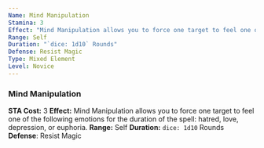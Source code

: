 ```yaml
---
Name: Mind Manipulation
Stamina: 3
Effect: "Mind Manipulation allows you to force one target to feel one of the following emotions for the duration of the spell: hatred, love, depression, or euphoria."
Range: Self
Duration: "`dice: 1d10` Rounds"
Defense: Resist Magic
Type: Mixed Element
Level: Novice
---
```

### Mind Manipulation
**STA Cost:** 3
**Effect:**  Mind Manipulation allows you to force one target to feel one of the following emotions for the duration of the spell: hatred, love, depression, or euphoria.
**Range:** Self
**Duration:** `dice: 1d10` Rounds
**Defense**: Resist Magic